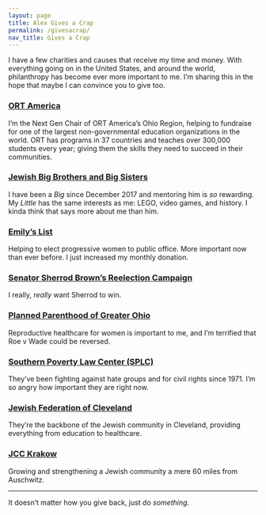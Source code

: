 ```yaml
---
layout: page
title: Alex Gives a Crap
permalink: /givesacrap/
nav_title: Gives a Crap
---
```


I have a few charities and causes that receive my time and money. With everything going on in the United States, and around the world, philanthropy has become ever more important to me. I&rsquo;m sharing this in the hope that maybe I can convince you to give too.


### [ORT America](https://www.ortamerica.org/regions/ohio-region/next-gen-ohio/)

I&rsquo;m the Next Gen Chair of ORT America&rsquo;s Ohio Region, helping to fundraise for one of the largest non-governmental education organizations in the world. ORT has programs in 37 countries and teaches over 300,000 students every year; giving them the skills they need to succeed in their communities.

### [Jewish Big Brothers and Big Sisters](http://www.bellefairejcb.org/programs-and-services/mentoring/)

I have been a *Big* since December 2017 and mentoring him is *so* rewarding. My *Little* has the same interests as me: LEGO, video games, and history. I kinda think that says more about me than him.


### [Emily&rsquo;s List](https://www.emilyslist.org/)

Helping to elect progressive women to public office. More important now than ever before. I just increased my monthly donation.


### [Senator Sherrod Brown&rsquo;s Reelection Campaign](https://www.sherrodbrown.com/)

I really, *really* want Sherrod to win.


### [Planned Parenthood of Greater Ohio](https://www.plannedparenthood.org/planned-parenthood-greater-ohio)

Reproductive healthcare for women is important to me, and I&rsquo;m terrified that Roe v Wade could be reversed.


### [Southern Poverty Law Center (SPLC)](https://www.splcenter.org/)

They&rsquo;ve been fighting against hate groups and for civil rights since 1971. I&rsquo;m so angry how important they are right now.


### [Jewish Federation of Cleveland](http://www.jewishcleveland.org/)

They&rsquo;re the backbone of the Jewish community in Cleveland, providing everything from education to healthcare.


### [JCC Krakow](http://www.friendsofjcckrakow.org/)
Growing and strengthening a Jewish community a mere 60 miles from Auschwitz.

----

It doesn&rsquo;t matter how you give back, just do *something*.
